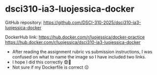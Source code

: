 # dsci310-ia3-luojessica-docker

GitHub repository:
https://github.com/DSCI-310-2025/dsci310-ia3-luojessica-docker

DockerHub link:
https://hub.docker.com/r/luojessica/docker-practice
https://hub.docker.com/r/luojessica/dsci310-ia3-luojessica-docker

- After reading the assignment rubric vs submission instructions, I was confused on what to name the image so I have included two links. 
- I hope I did this correctly 😨🙏
- Not sure if my Dockerfile is correct ☹️